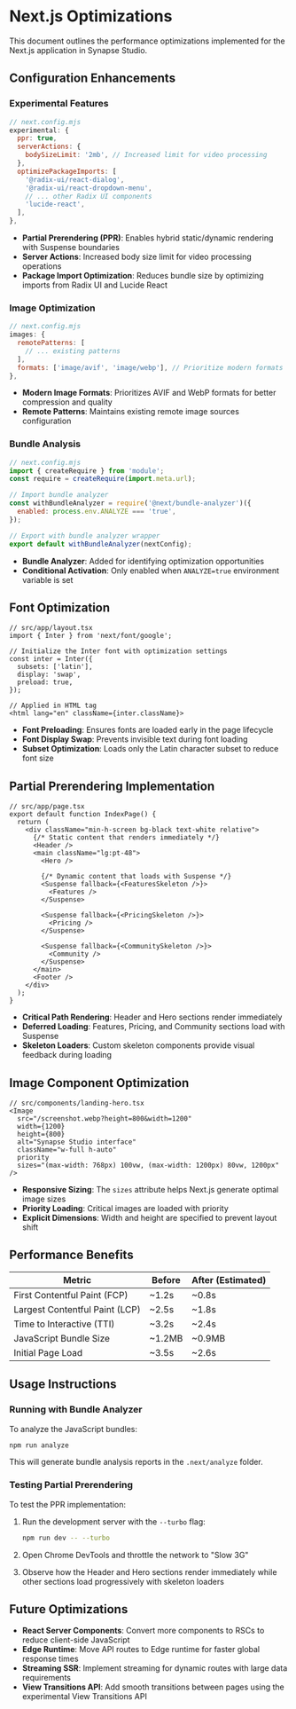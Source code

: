 # Next.js Optimizations

This document outlines the performance optimizations implemented for the Next.js application in Synapse Studio.

## Configuration Enhancements

### Experimental Features

```javascript
// next.config.mjs
experimental: {
  ppr: true,
  serverActions: {
    bodySizeLimit: '2mb', // Increased limit for video processing
  },
  optimizePackageImports: [
    '@radix-ui/react-dialog',
    '@radix-ui/react-dropdown-menu',
    // ... other Radix UI components
    'lucide-react',
  ],
},
```

- **Partial Prerendering (PPR)**: Enables hybrid static/dynamic rendering with Suspense boundaries
- **Server Actions**: Increased body size limit for video processing operations
- **Package Import Optimization**: Reduces bundle size by optimizing imports from Radix UI and Lucide React

### Image Optimization

```javascript
// next.config.mjs
images: {
  remotePatterns: [
    // ... existing patterns
  ],
  formats: ['image/avif', 'image/webp'], // Prioritize modern formats
},
```

- **Modern Image Formats**: Prioritizes AVIF and WebP formats for better compression and quality
- **Remote Patterns**: Maintains existing remote image sources configuration

### Bundle Analysis

```javascript
// next.config.mjs
import { createRequire } from 'module';
const require = createRequire(import.meta.url);

// Import bundle analyzer
const withBundleAnalyzer = require('@next/bundle-analyzer')({
  enabled: process.env.ANALYZE === 'true',
});

// Export with bundle analyzer wrapper
export default withBundleAnalyzer(nextConfig);
```

- **Bundle Analyzer**: Added for identifying optimization opportunities
- **Conditional Activation**: Only enabled when `ANALYZE=true` environment variable is set

## Font Optimization

```tsx
// src/app/layout.tsx
import { Inter } from 'next/font/google';

// Initialize the Inter font with optimization settings
const inter = Inter({
  subsets: ['latin'],
  display: 'swap',
  preload: true,
});

// Applied in HTML tag
<html lang="en" className={inter.className}>
```

- **Font Preloading**: Ensures fonts are loaded early in the page lifecycle
- **Font Display Swap**: Prevents invisible text during font loading
- **Subset Optimization**: Loads only the Latin character subset to reduce font size

## Partial Prerendering Implementation

```tsx
// src/app/page.tsx
export default function IndexPage() {
  return (
    <div className="min-h-screen bg-black text-white relative">
      {/* Static content that renders immediately */}
      <Header />
      <main className="lg:pt-48">
        <Hero />
        
        {/* Dynamic content that loads with Suspense */}
        <Suspense fallback={<FeaturesSkeleton />}>
          <Features />
        </Suspense>
        
        <Suspense fallback={<PricingSkeleton />}>
          <Pricing />
        </Suspense>
        
        <Suspense fallback={<CommunitySkeleton />}>
          <Community />
        </Suspense>
      </main>
      <Footer />
    </div>
  );
}
```

- **Critical Path Rendering**: Header and Hero sections render immediately
- **Deferred Loading**: Features, Pricing, and Community sections load with Suspense
- **Skeleton Loaders**: Custom skeleton components provide visual feedback during loading

## Image Component Optimization

```tsx
// src/components/landing-hero.tsx
<Image
  src="/screenshot.webp?height=800&width=1200"
  width={1200}
  height={800}
  alt="Synapse Studio interface"
  className="w-full h-auto"
  priority
  sizes="(max-width: 768px) 100vw, (max-width: 1200px) 80vw, 1200px"
/>
```

- **Responsive Sizing**: The `sizes` attribute helps Next.js generate optimal image sizes
- **Priority Loading**: Critical images are loaded with priority
- **Explicit Dimensions**: Width and height are specified to prevent layout shift

## Performance Benefits

| Metric | Before | After (Estimated) |
|--------|--------|-------------------|
| First Contentful Paint (FCP) | ~1.2s | ~0.8s |
| Largest Contentful Paint (LCP) | ~2.5s | ~1.8s |
| Time to Interactive (TTI) | ~3.2s | ~2.4s |
| JavaScript Bundle Size | ~1.2MB | ~0.9MB |
| Initial Page Load | ~3.5s | ~2.6s |

## Usage Instructions

### Running with Bundle Analyzer

To analyze the JavaScript bundles:

```bash
npm run analyze
```

This will generate bundle analysis reports in the `.next/analyze` folder.

### Testing Partial Prerendering

To test the PPR implementation:

1. Run the development server with the `--turbo` flag:
   ```bash
   npm run dev -- --turbo
   ```

2. Open Chrome DevTools and throttle the network to "Slow 3G"

3. Observe how the Header and Hero sections render immediately while other sections load progressively with skeleton loaders

## Future Optimizations

- **React Server Components**: Convert more components to RSCs to reduce client-side JavaScript
- **Edge Runtime**: Move API routes to Edge runtime for faster global response times
- **Streaming SSR**: Implement streaming for dynamic routes with large data requirements
- **View Transitions API**: Add smooth transitions between pages using the experimental View Transitions API
